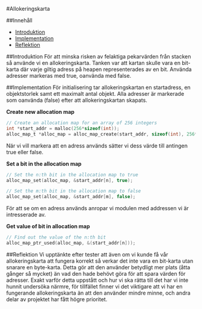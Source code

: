 #Allokeringskarta

##Innehåll
- [Introduktion](#introduktion)
- [Implementation](#implementation)
- [Reflektion](#reflektion)

##Introduktion
För att minska risken av felaktiga pekarvärden från stacken så använde vi en allokeringskarta.
Tanken var att kartan skulle vara en bit-karta där varje giltig adress på heapen representerades av en bit.
Använda adresser markeras med true, oanvända med false.

##Implementation
För initialisering tar allokeringskartan en startadress, en objektstorlek samt ett maximalt antal objekt.
Alla adresser är markerade som oanvända (false) efter att allokeringskartan skapats.

__Create new allocation map__
```c
// Create an allocation map for an array of 256 integers
int *start_addr = malloc(256*sizeof(int));
alloc_map_t *alloc_map = alloc_map_create(start_addr, sizeof(int), 256*sizeof(int));
```
När vi vill markera att en adress används sätter vi dess värde till antingen true eller false.

__Set a bit in the allocation map__
```c
// Set the n:th bit in the allocation map to true
alloc_map_set(alloc_map, &start_addr[n], true);

// Set the m:th bit in the allocation map to false
alloc_map_set(alloc_map, &start_addr[m], false);
```
För att se om en adress används anropar vi modulen med addressen vi är intresserade av. 

__Get value of bit in allocation map__
```c
// Find out the value of the n:th bit
alloc_map_ptr_used(alloc_map, &(start_addr[n]));
```
##Reflektion
Vi upptänkte efter tester att även om vi kunde få vår allokeringskarta att fungera korrekt så verkar det inte vara en bit-karta utan snarare en byte-karta. Detta gör att den använder betydligt mer plats (åtta gånger så mycket) än vad den hade behövt göra för att spara värden för adresser. Exakt varför detta uppstått och hur vi ska rätta till det har vi inte hunnit undersöka närmre, för tillfället finner vi det viktigare att vi har en fungerande allokeringskarta än att den använder mindre minne, och andra delar av projektet har fått högre prioritet.

